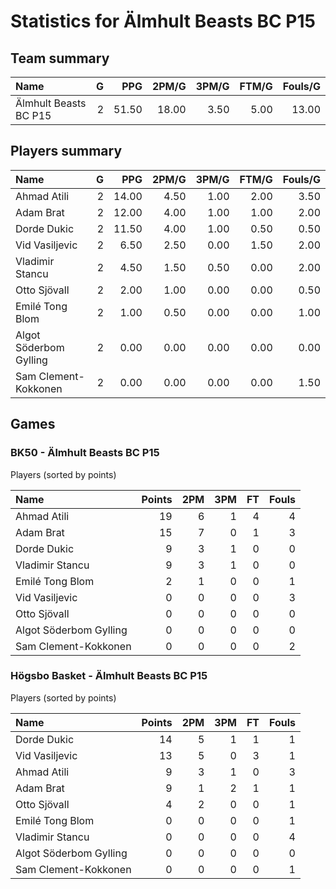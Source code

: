# Statistics for Älmhult Beasts BC P15

## Team summary

| Name | G | PPG | 2PM/G | 3PM/G | FTM/G | Fouls/G |
|:-----|--:|----:|------:|------:|------:|--------:|
| Älmhult Beasts BC P15 | 2 | 51.50 | 18.00 | 3.50 | 5.00 | 13.00 |

## Players summary

| Name | G | PPG | 2PM/G | 3PM/G | FTM/G | Fouls/G |
|:-----|--:|----:|------:|------:|------:|--------:|
| Ahmad Atili | 2 | 14.00 | 4.50 | 1.00 | 2.00 | 3.50 |
| Adam Brat | 2 | 12.00 | 4.00 | 1.00 | 1.00 | 2.00 |
| Dorde Dukic | 2 | 11.50 | 4.00 | 1.00 | 0.50 | 0.50 |
| Vid Vasiljevic | 2 | 6.50 | 2.50 | 0.00 | 1.50 | 2.00 |
| Vladimir Stancu | 2 | 4.50 | 1.50 | 0.50 | 0.00 | 2.00 |
| Otto Sjövall | 2 | 2.00 | 1.00 | 0.00 | 0.00 | 0.50 |
| Emilé Tong Blom | 2 | 1.00 | 0.50 | 0.00 | 0.00 | 1.00 |
| Algot Söderbom Gylling | 2 | 0.00 | 0.00 | 0.00 | 0.00 | 0.00 |
| Sam Clement-Kokkonen | 2 | 0.00 | 0.00 | 0.00 | 0.00 | 1.50 |

## Games

### BK50 - Älmhult Beasts BC P15

Players (sorted by points)

| Name | Points | 2PM | 3PM | FT | Fouls |
|:-----|-------:|----:|----:|---:|------:|
| Ahmad Atili | 19 |  6 |  1 |  4 |  4 |
| Adam Brat | 15 |  7 |  0 |  1 |  3 |
| Dorde Dukic |  9 |  3 |  1 |  0 |  0 |
| Vladimir Stancu |  9 |  3 |  1 |  0 |  0 |
| Emilé Tong Blom |  2 |  1 |  0 |  0 |  1 |
| Vid Vasiljevic |  0 |  0 |  0 |  0 |  3 |
| Otto Sjövall |  0 |  0 |  0 |  0 |  0 |
| Algot Söderbom Gylling |  0 |  0 |  0 |  0 |  0 |
| Sam Clement-Kokkonen |  0 |  0 |  0 |  0 |  2 |

### Högsbo Basket - Älmhult Beasts BC P15

Players (sorted by points)

| Name | Points | 2PM | 3PM | FT | Fouls |
|:-----|-------:|----:|----:|---:|------:|
| Dorde Dukic | 14 |  5 |  1 |  1 |  1 |
| Vid Vasiljevic | 13 |  5 |  0 |  3 |  1 |
| Ahmad Atili |  9 |  3 |  1 |  0 |  3 |
| Adam Brat |  9 |  1 |  2 |  1 |  1 |
| Otto Sjövall |  4 |  2 |  0 |  0 |  1 |
| Emilé Tong Blom |  0 |  0 |  0 |  0 |  1 |
| Vladimir Stancu |  0 |  0 |  0 |  0 |  4 |
| Algot Söderbom Gylling |  0 |  0 |  0 |  0 |  0 |
| Sam Clement-Kokkonen |  0 |  0 |  0 |  0 |  1 |

